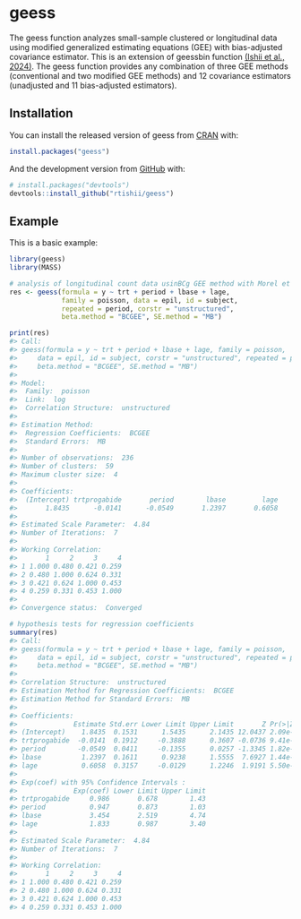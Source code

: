
<!-- README.md is generated from README.Rmd. Please edit that file -->

# geess

<!-- badges: start -->

<!-- badges: end -->

The geess function analyzes small-sample clustered or longitudinal data
using modified generalized estimating equations (GEE) with bias-adjusted
covariance estimator. This is an extension of geessbin function [(Ishii
et al., 2024)](https://doi.org/10.1186/s12874-024-02368-2). The geess
function provides any combination of three GEE methods (conventional and
two modified GEE methods) and 12 covariance estimators (unadjusted and
11 bias-adjusted estimators).

## Installation

You can install the released version of geess from
[CRAN](https://CRAN.R-project.org) with:

``` r
install.packages("geess")
```

And the development version from [GitHub](https://github.com/) with:

``` r
# install.packages("devtools")
devtools::install_github("rtishii/geess")
```

## Example

This is a basic example:

``` r
library(geess)
library(MASS)

# analysis of longitudinal count data usinBCg GEE method with Morel et al. covariance estimator
res <- geess(formula = y ~ trt + period + lbase + lage,
             family = poisson, data = epil, id = subject,
             repeated = period, corstr = "unstructured",
             beta.method = "BCGEE", SE.method = "MB")

print(res)
#> Call:
#> geess(formula = y ~ trt + period + lbase + lage, family = poisson, 
#>     data = epil, id = subject, corstr = "unstructured", repeated = period, 
#>     beta.method = "BCGEE", SE.method = "MB")
#> 
#> Model:  
#>  Family:  poisson 
#>  Link:  log 
#>  Correlation Structure:  unstructured 
#> 
#> Estimation Method:  
#>  Regression Coefficients:  BCGEE 
#>  Standard Errors:  MB 
#> 
#> Number of observations:  236 
#> Number of clusters:  59 
#> Maximum cluster size:  4 
#> 
#> Coefficients:
#>  (Intercept) trtprogabide       period        lbase         lage 
#>       1.8435      -0.0141      -0.0549       1.2397       0.6058 
#> 
#> Estimated Scale Parameter:  4.84
#> Number of Iterations:  7 
#> 
#> Working Correlation:
#>       1     2     3     4
#> 1 1.000 0.480 0.421 0.259
#> 2 0.480 1.000 0.624 0.331
#> 3 0.421 0.624 1.000 0.453
#> 4 0.259 0.331 0.453 1.000
#> 
#> Convergence status:  Converged

# hypothesis tests for regression coefficients
summary(res)
#> Call:
#> geess(formula = y ~ trt + period + lbase + lage, family = poisson, 
#>     data = epil, id = subject, corstr = "unstructured", repeated = period, 
#>     beta.method = "BCGEE", SE.method = "MB")
#> 
#> Correlation Structure:  unstructured 
#> Estimation Method for Regression Coefficients:  BCGEE 
#> Estimation Method for Standard Errors:  MB 
#> 
#> Coefficients:
#>              Estimate Std.err Lower Limit Upper Limit       Z Pr(>|Z|)
#> (Intercept)    1.8435  0.1531      1.5435      2.1435 12.0437 2.09e-33
#> trtprogabide  -0.0141  0.1912     -0.3888      0.3607 -0.0736 9.41e-01
#> period        -0.0549  0.0411     -0.1355      0.0257 -1.3345 1.82e-01
#> lbase          1.2397  0.1611      0.9238      1.5555  7.6927 1.44e-14
#> lage           0.6058  0.3157     -0.0129      1.2246  1.9191 5.50e-02
#> 
#> Exp(coef) with 95% Confidence Intervals :
#>              Exp(coef) Lower Limit Upper Limit
#> trtprogabide     0.986       0.678        1.43
#> period           0.947       0.873        1.03
#> lbase            3.454       2.519        4.74
#> lage             1.833       0.987        3.40
#> 
#> Estimated Scale Parameter:  4.84
#> Number of Iterations:  7 
#> 
#> Working Correlation:
#>       1     2     3     4
#> 1 1.000 0.480 0.421 0.259
#> 2 0.480 1.000 0.624 0.331
#> 3 0.421 0.624 1.000 0.453
#> 4 0.259 0.331 0.453 1.000
```
